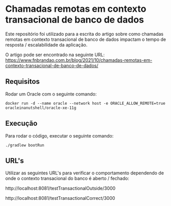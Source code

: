 # Chamadas remotas em contexto transacional de banco de dados
Este repositório foi utilizado para a escrita do artigo sobre como chamadas remotas em contexto transacional de banco de dados impactam o tempo de resposta / escalabilidade da aplicação.

O artigo pode ser encontrado na seguinte URL: https://www.fnbrandao.com.br/blog/2021/10/chamadas-remotas-em-contexto-transacional-de-banco-de-dados/

## Requisitos
Rodar um Oracle com o seguinte comando:
```
docker run -d --name oracle --network host -e ORACLE_ALLOW_REMOTE=true oracleinanutshell/oracle-xe-11g
```

## Execução
Para rodar o código, executar o seguinte comando:
```
./gradlew bootRun
```

## URL's
Utilizar as seguintes URL's para verificar o comportamento dependendo de onde o contexto transacional do banco é aberto / fechado:

http://localhost:8081/testTransactionalOutside/3000

http://localhost:8081/testTransactionalCorrect/3000
